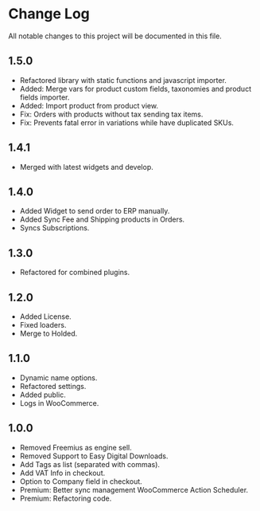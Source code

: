 # Change Log

All notable changes to this project will be documented in this file.

## 1.5.0

* Refactored library with static functions and javascript importer.
* Added: Merge vars for product custom fields, taxonomies and product fields importer.
* Added: Import product from product view.
* Fix: Orders with products without tax sending tax items.
* Fix: Prevents fatal error in variations while have duplicated SKUs.

## 1.4.1

* Merged with latest widgets and develop.

## 1.4.0

* Added Widget to send order to ERP manually.
* Added Sync Fee and Shipping products in Orders.
* Syncs Subscriptions.

## 1.3.0

* Refactored for combined plugins.

## 1.2.0

* Added License.
* Fixed loaders.
* Merge to Holded.

## 1.1.0

* Dynamic name options.
* Refactored settings.
* Added public.
* Logs in WooCommerce.

## 1.0.0

* Removed Freemius as engine sell.
* Removed Support to Easy Digital Downloads.
* Add Tags as list (separated with commas).
* Add VAT Info in checkout.
* Option to Company field in checkout.
* Premium: Better sync management WooCommerce Action Scheduler.
* Premium: Refactoring code.
